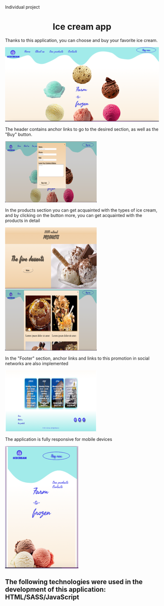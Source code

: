 <p align="left">Individual project</p>

<h1 align="center">Ice cream app</h1>
<p align="left">Thanks to this application, you can choose and buy your favorite ice cream.</p>
<img src="./readme/home.png">
<p align="left">The header contains anchor links to go to the desired section, as well as the "Buy" button.</p>
<img src="./readme/buy_now.png" width=300 height=200>
<p></p>
<p align="left">In the products section you can get acquainted with the types of ice cream, and by clicking on the button more, you can get acquainted with the products in detail</p>
<div display="flex">
<img src="./readme/products.png" width=300 height=200>
<img src="./readme/products_more.png" width=300 height=200>
</div>
<p></p>
<p align="left">In the "Footer" section, anchor links and links to this promotion in social networks are also implemented</p>
<img src="./readme/footer.png" width=300 height=200>
<p></p>
<p align="left">The application is fully responsive for mobile devices</p>
<img src="./readme/adaptive.png" width=240 height=400>

<h2 align="left">The following technologies were used in the development of this application: HTML/SASS/JavaScript</h2>


